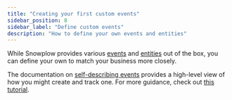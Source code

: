 ```yaml
---
title: "Creating your first custom events"
sidebar_position: 8
sidebar_label: "Define custom events"
description: "How to define your own events and entities"
---
```


While Snowplow provides various [events](/docs/fundamentals/events/index.md) and [entities](/docs/fundamentals/entities/index.md) out of the box, you can define your own to match your business more closely.

The documentation on [self-describing events](/docs/fundamentals/events/index.md#self-describing-events) provides a high-level view of how you might create and track one. For more guidance, check out [this tutorial](/docs/resources/recipes-tutorials/recipe-basic-tracking-design/index.md).
